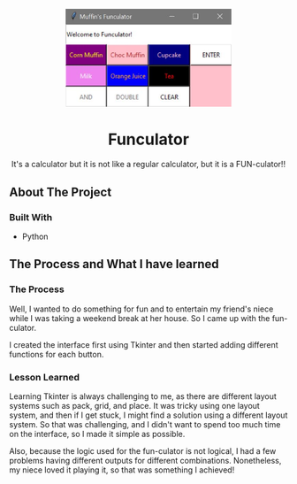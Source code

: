 <p align="center">
  <a href="https://github.com/saraheunjikim/Funculator">
    <img src="funculator.jpg" alt="Logo" width="300">
  </a>
  <h1 align="center">Funculator</h1>
  <p align="center">
    It's a calculator but it is not like a regular calculator, but it is a FUN-culator!!
</p>

<!-- ABOUT THE PROJECT -->
## About The Project

### Built With

* []()Python

<!-- GETTING STARTED -->
## The Process and What I have learned

### The Process
<p>
  Well, I wanted to do something for fun and to entertain my friend's niece while I was taking a weekend break at her house. So I came up with the fun-culator. 
  </p>
  <p>
I created the interface first using Tkinter and then started adding different functions for each button.
</p>

### Lesson Learned
<p>
Learning Tkinter is always challenging to me, as there are different layout systems such as pack, grid, and place. It was tricky using one layout system, and then if I get stuck, I might find a solution using a different layout system. So that was challenging, and I didn't want to spend too much time on the interface, so I made it simple as possible.
</p>
  <p>
Also, because the logic used for the fun-culator is not logical, I had a few problems having different outputs for different combinations. Nonetheless, my niece loved it playing it, so that was something I achieved!
    </p>

